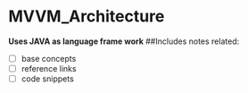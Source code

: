 # MVVM_Architecture
**Uses JAVA as language frame work**
##Includes notes related:
- [ ] base concepts
- [ ] reference links 
- [ ] code snippets

